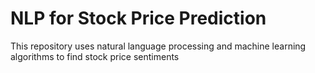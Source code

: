 # NLP for Stock Price Prediction
This repository uses natural language processing and machine learning algorithms to find stock price sentiments
